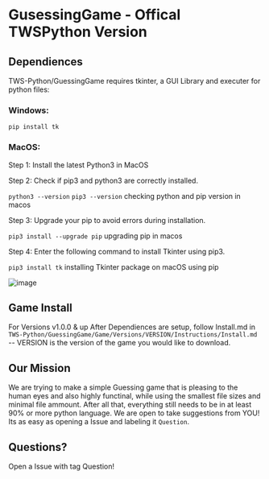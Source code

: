# GusessingGame - Offical TWSPython Version 
## Dependiences
TWS-Python/GuessingGame requires tkinter, a GUI Library and executer for python files:
### Windows:
`pip install tk`
### MacOS: 
Step 1: Install the latest Python3 in MacOS

Step 2: Check if pip3 and python3 are correctly installed.

`python3 --version`
`pip3 --version`
checking python and pip version in macos

Step 3: Upgrade your pip to avoid errors during installation.

`pip3 install --upgrade pip`
upgrading pip in macos

Step 4: Enter the following command to install Tkinter using pip3.

`pip3 install tk`
installing Tkinter package on macOS using pip

![image](https://github.com/TWS-Python/GusessingGame/assets/100943586/f252693b-b35f-473f-8365-66948ead409a)

## Game Install
For Versions v1.0.0 & up
After Dependiences are setup, follow Install.md in `TWS-Python/GuessingGame/Game/Versions/VERSION/Instructions/Install.md` -- VERSION is the version of the game you would like to download.

## Our Mission
We are trying to make a simple Guessing game that is pleasing to the human eyes and also highly functinal, while using the smallest file sizes and minimal file ammount. After all that, everything still needs to be in at least 90% or more python language. We are open to take suggestions from YOU! Its as easy as opening a Issue and labeling it `Question`.

## Questions?
Open a Issue with tag Question!
